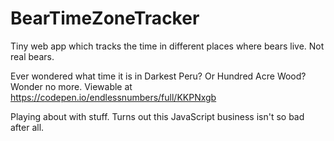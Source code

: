 # BearTimeZoneTracker
Tiny web app which tracks the time in different places where bears live. Not real bears.

Ever wondered what time it is in Darkest Peru? Or Hundred Acre Wood? Wonder no more.
Viewable at https://codepen.io/endlessnumbers/full/KKPNxgb

Playing about with stuff. Turns out this JavaScript business isn't so bad after all.
